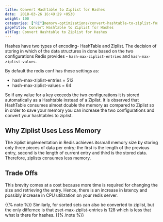 ```yaml
---
title: Convert Hashtable to Ziplist for Hashes
date:  2018-03-26 16:49:29 +0530
weight: 100
categories: ["RI"]memory-optimizations/convert-hashtable-to-ziplist-for-hashes/
pageTitle: Convert Hashtable to Ziplist for Hashes
altTag: Convert Hashtable to Ziplist for Hashes
---
```

Hashes have two types of encoding- HashTable and Ziplist. The decision of storing in which of the data structures in done based on the two configurations Redis provides - `hash-max-ziplist-entries` and `hash-max-ziplist-values`.

By default the redis conf has these settings as:

- hash-max-ziplist-entries = 512
- hash-max-ziplist-values = 64

So if any value for a key exceeds the two configurations it is stored automatically as a Hashtable instead of a Ziplist. It is observed that HashTable consumes almost double the memory as compared to Ziplist so in order to save your memory you can increase the two configurations and convert your hashtables to ziplist.

## Why Ziplist Uses Less Memory

The ziplist implementation in Redis achieves itssmall memory size by storing only three pieces of data per entry; the first is the length of the previous entry, second is the length of current entry and third is the stored data. Therefore, ziplists consumes less memory.

## Trade Offs

This brevity comes at a cost because more time is required for changing the size and retrieving the entry. Hence, there is an increase in latency and possibly increase in CPU utilization on your redis server.

{{% note %}}
Similarly, for sorted sets can also be converted to ziplist, but the only differnce is that zset-max-ziplist-entries is 128 which is less that what is there for hashes.
{{% /note %}}
